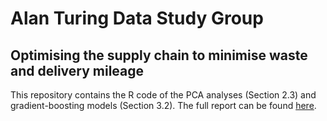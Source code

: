 # Alan Turing Data Study Group
## Optimising the supply chain to minimise waste and delivery mileage

This repository contains the R code of the PCA analyses (Section 2.3) and gradient-boosting models (Section 3.2). The full report can be found [here](https://www.turing.ac.uk/sites/default/files/2022-04/the_alan_turing_institute_data_study_group_final_report_-_morrisons.pdf).
